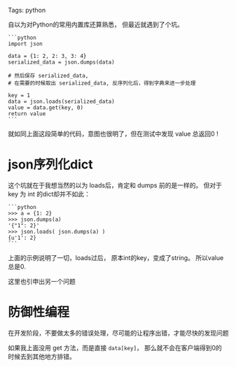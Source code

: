 Tags: python

自以为对Python的常用内置库还算熟悉，
但最近就遇到了个坑。


    ```python
    import json

    data = {1: 2, 2: 3, 3: 4}
    serialized_data = json.dumps(data)

    # 然后保存 serialized_data,
    # 在需要的时候取出 serialized_data, 反序列化后，得到字典来进一步处理

    key = 1
    data = json.loads(serialized_data)
    value = data.get(key, 0)
    return value
    ```

就如同上面这段简单的代码，意图也很明了，但在测试中发现 value 总返回0 !

# json序列化dict

这个坑就在于我想当然的以为 loads后，肯定和 dumps 前的是一样的。
但对于 key 为 int 的dict却并不如此：


    ```python
    >>> a = {1: 2}
    >>> json.dumps(a)
    '{"1": 2}'
    >>> json.loads( json.dumps(a) )
    {u'1': 2}
    ```

上面的示例说明了一切，loads过后， 原本int的key，变成了string。
所以value总是0.

这里也引申出另一个问题

# 防御性编程

在开发阶段，不要做太多的错误处理，尽可能的让程序出错，才能尽快的发现问题

如果我上面没用 get 方法，而是直接 `data[key]`， 那么就不会在客户端得到0的
时候去到其他地方排错。

